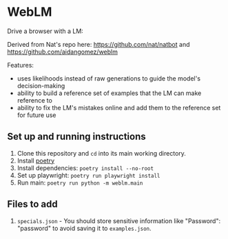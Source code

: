 # WebLM

Drive a browser with a LM:


Derived from Nat's repo here: https://github.com/nat/natbot
and https://github.com/aidangomez/weblm

Features:
- uses likelihoods instead of raw generations to guide the model's decision-making
- ability to build a reference set of examples that the LM can make reference to
- ability to fix the LM's mistakes online and add them to the reference set for future use

## Set up and running instructions

1. Clone this repository and `cd` into its main working directory.
2. Install [poetry](https://python-poetry.org/docs/#installation)
3. Install dependencies: `poetry install --no-root`
4. Set up playwright: `poetry run playwright install`
5. Run main: `poetry run python -m weblm.main`


## Files to add
1. `specials.json` - You should store sensitive information like "Password": "password" to avoid saving it to `examples.json`.

